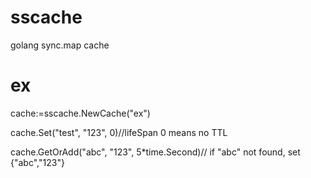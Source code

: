 # sscache
golang sync.map cache

# ex
cache:=sscache.NewCache("ex")

cache.Set("test", "123", 0)//lifeSpan 0 means no TTL

cache.GetOrAdd("abc", "123", 5*time.Second)// if "abc" not found, set {"abc","123"}
